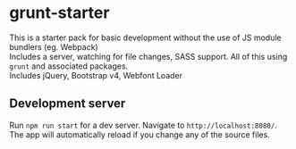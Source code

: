 # grunt-starter

This is a starter pack for basic development without the use of JS module bundlers (eg. Webpack)<br/>
Includes a server, watching for file changes, SASS support. All of this using `grunt` and associated packages.<br/>
Includes jQuery, Bootstrap v4, Webfont Loader

## Development server

Run `npm run start` for a dev server. Navigate to `http://localhost:8080/`. The app will automatically reload if you change any of the source files.
